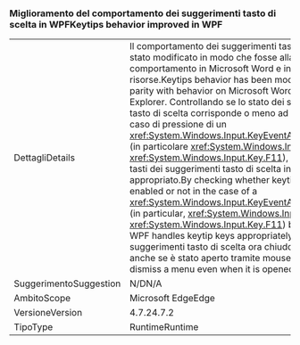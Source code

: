 ### <a name="keytips-behavior-improved-in-wpf"></a><span data-ttu-id="c8142-101">Miglioramento del comportamento dei suggerimenti tasto di scelta in WPF</span><span class="sxs-lookup"><span data-stu-id="c8142-101">Keytips behavior improved in WPF</span></span>

|   |   |
|---|---|
|<span data-ttu-id="c8142-102">Dettagli</span><span class="sxs-lookup"><span data-stu-id="c8142-102">Details</span></span>|<span data-ttu-id="c8142-103">Il comportamento dei suggerimenti tasto di scelta è stato modificato in modo che fosse alla pari con il comportamento in Microsoft Word e in Esplora risorse.</span><span class="sxs-lookup"><span data-stu-id="c8142-103">Keytips behavior has been modified to bring parity with behavior on Microsoft Word and Windows Explorer.</span></span> <span data-ttu-id="c8142-104">Controllando se lo stato dei suggerimenti tasto di scelta corrisponde o meno ad Abilitato in caso di pressione di un <xref:System.Windows.Input.KeyEventArgs.SystemKey> (in particolare <xref:System.Windows.Input.Key> o <xref:System.Windows.Input.Key.F11>), WPF gestisce i tasti dei suggerimenti tasto di scelta in modo appropriato.</span><span class="sxs-lookup"><span data-stu-id="c8142-104">By checking whether keytip state is enabled or not in the case of a <xref:System.Windows.Input.KeyEventArgs.SystemKey> (in particular, <xref:System.Windows.Input.Key> or <xref:System.Windows.Input.Key.F11>) being pressed, WPF handles keytip keys appropriately.</span></span> <span data-ttu-id="c8142-105">I suggerimenti tasto di scelta ora chiudono un menu anche se è stato aperto tramite mouse.</span><span class="sxs-lookup"><span data-stu-id="c8142-105">Keytips now dismiss a menu even when it is opened by mouse.</span></span>|
|<span data-ttu-id="c8142-106">Suggerimento</span><span class="sxs-lookup"><span data-stu-id="c8142-106">Suggestion</span></span>|<span data-ttu-id="c8142-107">N/D</span><span class="sxs-lookup"><span data-stu-id="c8142-107">N/A</span></span>|
|<span data-ttu-id="c8142-108">Ambito</span><span class="sxs-lookup"><span data-stu-id="c8142-108">Scope</span></span>|<span data-ttu-id="c8142-109">Microsoft Edge</span><span class="sxs-lookup"><span data-stu-id="c8142-109">Edge</span></span>|
|<span data-ttu-id="c8142-110">Versione</span><span class="sxs-lookup"><span data-stu-id="c8142-110">Version</span></span>|<span data-ttu-id="c8142-111">4.7.2</span><span class="sxs-lookup"><span data-stu-id="c8142-111">4.7.2</span></span>|
|<span data-ttu-id="c8142-112">Tipo</span><span class="sxs-lookup"><span data-stu-id="c8142-112">Type</span></span>|<span data-ttu-id="c8142-113">Runtime</span><span class="sxs-lookup"><span data-stu-id="c8142-113">Runtime</span></span>|

